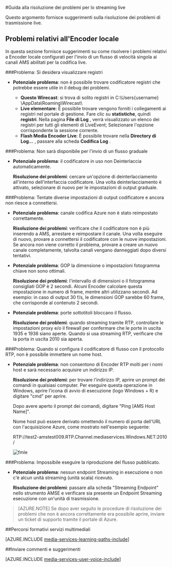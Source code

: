 <properties 
    pageTitle="Guida alla risoluzione dei problemi per lo streaming live | Microsoft Azure" 
    description="Questo argomento fornisce suggerimenti su come risolvere i problemi di trasmissione live." 
    services="media-services" 
    documentationCenter="" 
    authors="juliako" 
    manager="erikre" 
    editor=""/>

<tags 
    ms.service="media-services" 
    ms.workload="media" 
    ms.tgt_pltfrm="na" 
    ms.devlang="na" 
    ms.topic="article" 
    ms.date="10/12/2016"  
    ms.author="juliako"/>

#<a name="troubleshooting-guide-for-live-streaming"></a>Guida alla risoluzione dei problemi per lo streaming live

Questo argomento fornisce suggerimenti sulla risoluzione dei problemi di trasmissione live.

## <a name="issues-related-to-on-premises-encoders"></a>Problemi relativi all'Encoder locale 

In questa sezione fornisce suggerimenti su come risolvere i problemi relativi a Encoder locale configurati per l'invio di un flusso di velocità singola ai canali AMS abilitati per la codifica live.

###<a name="problem-would-like-to-see-logs"></a>Problema: Si desidera visualizzare registri 

- **Potenziale problema**: non è possibile trovare codificatore registri che potrebbe essere utile in il debug dei problemi.
    
    - **Questo Wirecast**: si trova di solito registri in C:\Users\{username} \AppData\Roaming\Wirecast\ 
    - **Live elementare**: È possibile trovare vengono forniti i collegamenti ai registri nel portale di gestione. Fare clic su **statistiche**, quindi **registri**. Nella pagina **File di Log** , verrà visualizzato un elenco dei registri per tutti gli elementi di LiveEvent; Selezionare l'opzione corrispondente la sessione corrente. 
    - **Flash Media Encoder Live**: È possibile trovare nella **Directory di Log...** , passare alla scheda **Codifica Log** .
    
###<a name="problem-there-is-no-option-for-outputting-a-progressive-stream"></a>Problema: Non sarà disponibile per l'invio di un flusso graduale

- **Potenziale problema**: il codificatore in uso non Deinterlaccia automaticamente. 

    **Risoluzione dei problemi**: cercare un'opzione di deinterlacciamento all'interno dell'interfaccia codificatore. Una volta deinterlacciamento è attivato, selezionare di nuovo per le impostazioni di output graduale. 
 
###<a name="problem-tried-several-encoder-output-settings-and-still-unable-to-connect"></a>Problema: Tentate diverse impostazioni di output codificatore e ancora non riesce a connettersi. 

- **Potenziale problema**: canale codifica Azure non è stato reimpostato correttamente. 

    **Risoluzione dei problemi**: verificare che il codificatore non è più inserendo a AMS, arrestare e reimpostare il canale. Una volta eseguire di nuovo, provare a connettersi il codificatore con le nuove impostazioni. Se ancora non viene corretto il problema, provare a creare un nuovo canale completamente, talvolta canali vengano danneggiati dopo diversi tentativi.  

- **Potenziale problema**: GOP la dimensione o impostazioni fotogramma chiave non sono ottimali. 

    **Risoluzione dei problemi**: l'intervallo di dimensioni o il fotogramma consigliati GOP è 2 secondi. Alcuni Encoder calcolare questa impostazione in numero di frame, mentre altri utilizzano secondi. Ad esempio: in caso di output 30 f/s, le dimensioni GOP sarebbe 60 frame, che corrisponde al contenuto 2 secondi.  
     
- **Potenziale problema**: porte sottotitoli bloccano il flusso. 

    **Risoluzione dei problemi**: quando streaming tramite RTP, controllare le impostazioni proxy e/o il firewall per confermare che le porte in uscita 1935 e 1936 siano aperte. Quando si usa streaming RTP, verificare che la porta in uscita 2010 sia aperta. 


###<a name="problem-when-configuring-the-encoder-to-stream-with-the-rtp-protocol-there-is-no-place-to-enter-a-host-name"></a>Problema: Quando si configura il codificatore di flusso con il protocollo RTP, non è possibile immettere un nome host. 

- **Potenziale problema**: non consentono di Encoder RTP molti per i nomi host e sarà necessario acquisire un indirizzo IP.  

    **Risoluzione dei problemi**: per trovare l'indirizzo IP, aprire un prompt dei comandi in qualsiasi computer. Per eseguire questa operazione in Windows, aprire l'icona di avvio di esecuzione (logo Windows + R) e digitare "cmd" per aprire.  

    Dopo avere aperto il prompt dei comandi, digitare "Ping [AMS Host Name]". 

    Nome host può essere derivato omettendo il numero di porta dell'URL con l'acquisizione Azure, come mostrato nell'esempio seguente: 

    RTP://test2-amstest009.RTP.Channel.mediaservices.Windows.NET:2010 / 

    ![fmle](./media/media-services-fmle-live-encoder/media-services-fmle10.png)

###<a name="problem-unable-to-playback-the-published-stream"></a>Problema: Impossibile eseguire la riproduzione del flusso pubblicato.
 
- **Potenziale problema**: nessun endpoint Streaming in esecuzione o non c'è alcun unità streaming (unità scala) ricevuto. 

    **Risoluzione dei problemi**: passare alla scheda "Streaming Endpoint" nello strumento AMSE e verificare sia presente un Endpoint Streaming esecuzione con un'unità di trasmissione. 
    


>[AZURE.NOTE] Se dopo aver seguito le procedure di risoluzione dei problemi che non è ancora correttamente era possibile aprire, inviare un ticket di supporto tramite il portale di Azure.

##<a name="media-services-learning-paths"></a>Percorsi formativi servizi multimediali

[AZURE.INCLUDE [media-services-learning-paths-include](../../includes/media-services-learning-paths-include.md)]

##<a name="provide-feedback"></a>Inviare commenti e suggerimenti

[AZURE.INCLUDE [media-services-user-voice-include](../../includes/media-services-user-voice-include.md)]
